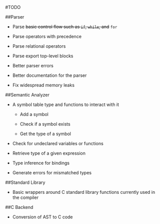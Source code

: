 #TODO

##Parser

- Parse ~~basic control flow such as `if`, `while`, and~~ `for`

- Parse operators with precedence

- Parse relational operators

- Parse export top-level blocks

- Better parser errors

- Better documentation for the parser

- Fix widespread memory leaks


##Semantic Analyzer

- A symbol table type and functions to interact with it

	- Add a symbol

	- Check if a symbol exists

	- Get the type of a symbol

- Check for undeclared variables or functions

- Retrieve type of a given expression

- Type inference for bindings

- Generate errors for mismatched types

##Standard Library

- Basic wrappers around C standard library functions currently used in the compiler

##C Backend

- Conversion of AST to C code
